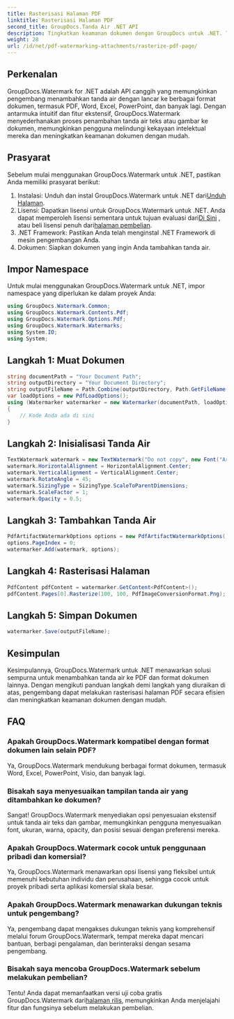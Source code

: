```yaml
---
title: Rasterisasi Halaman PDF
linktitle: Rasterisasi Halaman PDF
second_title: GroupDocs.Tanda Air .NET API
description: Tingkatkan keamanan dokumen dengan GroupDocs untuk .NET. Tambahkan tanda air ke PDF dan format lainnya dengan lancar.
weight: 28
url: /id/net/pdf-watermarking-attachments/rasterize-pdf-page/
---
```

## Perkenalan
GroupDocs.Watermark for .NET adalah API canggih yang memungkinkan pengembang menambahkan tanda air dengan lancar ke berbagai format dokumen, termasuk PDF, Word, Excel, PowerPoint, dan banyak lagi. Dengan antarmuka intuitif dan fitur ekstensif, GroupDocs.Watermark menyederhanakan proses penambahan tanda air teks atau gambar ke dokumen, memungkinkan pengguna melindungi kekayaan intelektual mereka dan meningkatkan keamanan dokumen dengan mudah.
## Prasyarat
Sebelum mulai menggunakan GroupDocs.Watermark untuk .NET, pastikan Anda memiliki prasyarat berikut:
1. Instalasi: Unduh dan instal GroupDocs.Watermark untuk .NET dari[Unduh Halaman](https://releases.groupdocs.com/Watermark/net/).
2.  Lisensi: Dapatkan lisensi untuk GroupDocs.Watermark untuk .NET. Anda dapat memperoleh lisensi sementara untuk tujuan evaluasi dari[Di Sini](https://purchase.groupdocs.com/temporary-license/) , atau beli lisensi penuh dari[halaman pembelian](https://purchase.groupdocs.com/buy).
3. .NET Framework: Pastikan Anda telah menginstal .NET Framework di mesin pengembangan Anda.
4. Dokumen: Siapkan dokumen yang ingin Anda tambahkan tanda air.

## Impor Namespace
Untuk mulai menggunakan GroupDocs.Watermark untuk .NET, impor namespace yang diperlukan ke dalam proyek Anda:
```csharp
using GroupDocs.Watermark.Common;
using GroupDocs.Watermark.Contents.Pdf;
using GroupDocs.Watermark.Options.Pdf;
using GroupDocs.Watermark.Watermarks;
using System.IO;
using System;
```
## Langkah 1: Muat Dokumen
```csharp
string documentPath = "Your Document Path";
string outputDirectory = "Your Document Directory";
string outputFileName = Path.Combine(outputDirectory, Path.GetFileName(documentPath));
var loadOptions = new PdfLoadOptions();
using (Watermarker watermarker = new Watermarker(documentPath, loadOptions))
{
    // Kode Anda ada di sini
}
```
## Langkah 2: Inisialisasi Tanda Air
```csharp
TextWatermark watermark = new TextWatermark("Do not copy", new Font("Arial", 8));
watermark.HorizontalAlignment = HorizontalAlignment.Center;
watermark.VerticalAlignment = VerticalAlignment.Center;
watermark.RotateAngle = 45;
watermark.SizingType = SizingType.ScaleToParentDimensions;
watermark.ScaleFactor = 1;
watermark.Opacity = 0.5;
```
## Langkah 3: Tambahkan Tanda Air
```csharp
PdfArtifactWatermarkOptions options = new PdfArtifactWatermarkOptions();
options.PageIndex = 0;
watermarker.Add(watermark, options);
```
## Langkah 4: Rasterisasi Halaman
```csharp
PdfContent pdfContent = watermarker.GetContent<PdfContent>();
pdfContent.Pages[0].Rasterize(100, 100, PdfImageConversionFormat.Png);
```
## Langkah 5: Simpan Dokumen
```csharp
watermarker.Save(outputFileName);
```

## Kesimpulan
Kesimpulannya, GroupDocs.Watermark untuk .NET menawarkan solusi sempurna untuk menambahkan tanda air ke PDF dan format dokumen lainnya. Dengan mengikuti panduan langkah demi langkah yang diuraikan di atas, pengembang dapat melakukan rasterisasi halaman PDF secara efisien dan meningkatkan keamanan dokumen dengan mudah.
## FAQ
### Apakah GroupDocs.Watermark kompatibel dengan format dokumen lain selain PDF?
Ya, GroupDocs.Watermark mendukung berbagai format dokumen, termasuk Word, Excel, PowerPoint, Visio, dan banyak lagi.
### Bisakah saya menyesuaikan tampilan tanda air yang ditambahkan ke dokumen?
Sangat! GroupDocs.Watermark menyediakan opsi penyesuaian ekstensif untuk tanda air teks dan gambar, memungkinkan pengguna menyesuaikan font, ukuran, warna, opacity, dan posisi sesuai dengan preferensi mereka.
### Apakah GroupDocs.Watermark cocok untuk penggunaan pribadi dan komersial?
Ya, GroupDocs.Watermark menawarkan opsi lisensi yang fleksibel untuk memenuhi kebutuhan individu dan perusahaan, sehingga cocok untuk proyek pribadi serta aplikasi komersial skala besar.
### Apakah GroupDocs.Watermark menawarkan dukungan teknis untuk pengembang?
Ya, pengembang dapat mengakses dukungan teknis yang komprehensif melalui forum GroupDocs.Watermark, tempat mereka dapat mencari bantuan, berbagi pengalaman, dan berinteraksi dengan sesama pengembang.
### Bisakah saya mencoba GroupDocs.Watermark sebelum melakukan pembelian?
Tentu! Anda dapat memanfaatkan versi uji coba gratis GroupDocs.Watermark dari[halaman rilis](https://releases.groupdocs.com/), memungkinkan Anda menjelajahi fitur dan fungsinya sebelum melakukan pembelian.
